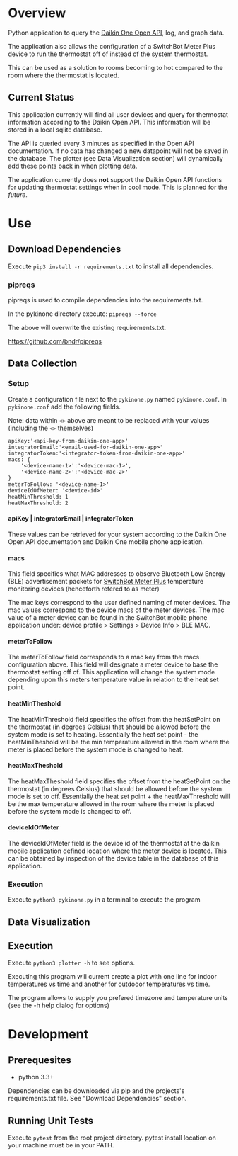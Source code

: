 # Overview
Python application to query the [Daikin One Open API](https://daikinone.com/openapi/), log, and graph data.

The application also allows the configuration of a SwitchBot Meter Plus device to run the thermostat off of instead of the system thermostat.

This can be used as a solution to rooms becoming to hot compared to the room where the thermostat is located.

## Current Status
This application currently will find all user devices and query for thermostat information according to the Daikin Open API. This information will be stored in a local sqlite database.

The API is queried every 3 minutes as specified in the Open API documentation. If no data has changed a new datapoint will not be saved in the database. The plotter (see Data Visualization section) will dynamically add these points back in when plotting data.

The application currently does **not** support the Daikin Open API functions for updating thermostat settings when in cool mode. This is planned for the _future_.

# Use

## Download Dependencies
Execute `pip3 install -r requirements.txt` to install all dependencies.

### pipreqs
pipreqs is used to compile dependencies into the requirements.txt.

In the pykinone directory execute: `pipreqs --force`

The above will overwrite the existing requirements.txt.

https://github.com/bndr/pipreqs

## Data Collection

### Setup
Create a configuration file next to the `pykinone.py` named `pykinone.conf`. In `pykinone.conf` add the following fields.

Note: data within `<>` above are meant to be replaced with your values (including the `<>` themselves)

```
apiKey:'<api-key-from-daikin-one-app>'
integratorEmail:'<email-used-for-daikin-one-app>'
integratorToken:'<integrator-token-from-daikin-one-app>'
macs: {
    '<device-name-1>':'<device-mac-1>',
    '<device-name-2>':'<device-mac-2>'
}
meterToFollow: '<device-name-1>'
deviceIdOfMeter: '<device-id>'
heatMinThreshold: 1
heatMaxThreshold: 2
```

#### apiKey | integratorEmail | integratorToken

These values can be retrieved for your system according to the Daikin One Open API documentation and Daikin One mobile phone application.

#### macs 

This field specifies what MAC addresses to observe Bluetooth Low Energy (BLE) advertisement packets for [SwitchBot Meter Plus](https://us.switch-bot.com/products/switchbot-meter-plus) temperature monitoring devices (henceforth refered to as meter)

The mac keys correspond to the user defined naming of meter devices. The mac values correspond to the device macs of the meter devices. The mac value of a meter device can be found in the SwitchBot mobile phone application under: device profile > Settings > Device Info > BLE MAC.

#### meterToFollow

The meterToFollow field corresponds to a mac key from the macs configuration above. This field will designate a meter device to base the thermostat setting off of. This application will change the system mode depending upon this meters temperature value in relation to the heat set point.

#### heatMinTheshold

The heatMinThreshold field specifies the offset from the heatSetPoint on the thermostat (in degrees Celsius) that should be allowed before the system mode is set to heating. Essentially the heat set point - the heatMinTheshold will be the min temperature allowed in the room where the meter is placed before the system mode is changed to heat.

#### heatMaxTheshold

The heatMaxTheshold field specifies the offset from the heatSetPoint on the thermostat (in degrees Celsius) that should be allowed before the system mode is set to off. Essentially the heat set point + the heatMaxThreshold will be the max temperature allowed in the room where the meter is placed before the system mode is changed to off.

#### deviceIdOfMeter
The deviceIdOfMeter field is the device id of the thermostat at the daikin mobile application defined location where the meter device is located. This can be obtained by inspection of the device table in the database of this application. 



### Execution
Execute `python3 pykinone.py` in a terminal to execute the program 

## Data Visualization

## Execution
Execute `python3 plotter -h` to see options.

Executing this program will current create a plot with one line for indoor temperatures vs time and another for outdooor temperatures vs time.

The program allows to supply you prefered timezone and temperature units (see the -h help dialog for options)

# Development

## Prerequesites
- python 3.3+

Dependencies can be downloaded via pip and the projects's requirements.txt file. See "Download Dependencies" section.

## Running Unit Tests
Execute `pytest` from the root project directory. pytest install location on your machine must be in your PATH.
